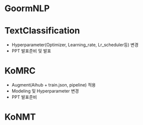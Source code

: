 # GoormNLP

# TextClassification
* Hyperparameter(Optimizer, Learning_rate, Lr_scheduler등) 변경
* PPT 발표준비 및 발표

# KoMRC
* Augment(Aihub + train.json, pipeline) 적용
* Modeling 및 Hyperparameter 변경
* PPT 발표준비

# KoNMT
